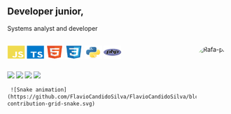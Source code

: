 ## Developer junior, 
Systems analyst and developer

<!-- <div align="center">
  <a href="https://github.com/FlavioCandidoSilva">
  <img height="180em" src="https://github-readme-stats.vercel.app/api?username=FlavioCandidoSilva&show_icons=true&theme=dracula&include_all_commits=true&count_private=true"/>
  <img height="180em" src="https://github-readme-stats.vercel.app/api/top-langs/?username=FlavioCandidoSilva&layout=compact&langs_count=7&theme=dracula"/>
</div> -->
<div style="display: inline_block"><br>
  <img align="center"  height="30" width="40" src="https://raw.githubusercontent.com/devicons/devicon/master/icons/javascript/javascript-plain.svg">
  <img align="center"  height="30" width="40" src="https://raw.githubusercontent.com/devicons/devicon/master/icons/typescript/typescript-plain.svg">
  <img align="center"  height="30" width="40" src="https://raw.githubusercontent.com/devicons/devicon/master/icons/html5/html5-original.svg">
  <img align="center"  height="30" width="40" src="https://raw.githubusercontent.com/devicons/devicon/master/icons/css3/css3-original.svg">
  <img align="center"  height="30" width="40" src="https://raw.githubusercontent.com/devicons/devicon/master/icons/python/python-original.svg">
  <img align="center"  height="30" width="40" src="https://raw.githubusercontent.com/devicons/devicon/master/icons/php/php-original.svg">
  <img align="right" alt="Rafa-pic" height="150" style="border-radius:50px;" src="https://64.media.tumblr.com/f683fafb650ff513fb9297f6e3cbeca5/94f36ac9ecfb6135-92/s1280x1920/81bb1b5860c3ddffb0274e4b5f5014f15ffa9dd6.jpg">
</div>
  
  ##
 
<div> 
  <a href="https://www.instagram.com/flaviopolicarpo__/" target="_blank"><img src="https://img.shields.io/badge/-Instagram-%23E4405F?style=for-the-badge&logo=instagram&logoColor=white" target="_blank"></a>
 <a href="https://discord.gg/Flavin#8782" target="_blank"><img src="https://img.shields.io/badge/Discord-7289DA?style=for-the-badge&logo=discord&logoColor=white" target="_blank"></a> 
  <a href = "mailto:flaviosilvepolicarpo@gmail.com
"><img src="https://img.shields.io/badge/-Gmail-%23333?style=for-the-badge&logo=gmail&logoColor=white" target="_blank"></a>
  <a href="https://www.linkedin.com/in/fl%C3%A1vio-c%C3%A2ndido-530b43223/" target="_blank"><img src="https://img.shields.io/badge/-LinkedIn-%230077B5?style=for-the-badge&logo=linkedin&logoColor=white" target="_blank"></a> 
  
     ![Snake animation](https://github.com/FlavioCandidoSilva/FlavioCandidoSilva/blob/output/github-contribution-grid-snake.svg)

</div>




